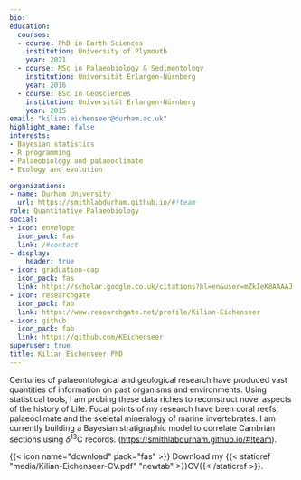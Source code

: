 ```yaml
---
bio: 
education:
  courses:
  - course: PhD in Earth Sciences
    institution: University of Plymouth
    year: 2021
  - course: MSc in Palaeobiology & Sedimentology
    institution: Universität Erlangen-Nürnberg
    year: 2016
  - course: BSc in Geosciences
    institution: Universität Erlangen-Nürnberg
    year: 2015
email: "kilian.eichenseer@durham.ac.uk"
highlight_name: false
interests:
- Bayesian statistics
- R programming
- Palaeobiology and palaeoclimate
- Ecology and evolution

organizations:
- name: Durham University
  url: https://smithlabdurham.github.io/#!team
role: Quantitative Palaeobiology
social:
- icon: envelope
  icon_pack: fas
  link: /#contact
- display:
    header: true
- icon: graduation-cap
  icon_pack: fas
  link: https://scholar.google.co.uk/citations?hl=en&user=mZkIeK8AAAAJ
- icon: researchgate
  icon_pack: fab
  link: https://www.researchgate.net/profile/Kilian-Eichenseer
- icon: github
  icon_pack: fab
  link: https://github.com/KEichenseer
superuser: true
title: Kilian Eichenseer PhD
---
```


Centuries of palaeontological and geological research have produced vast quantities of information on past organisms and environments. Using statistical tools, I am probing these data riches to reconstruct novel aspects of the history of Life. Focal points of my research have been coral reefs, palaeoclimate and the skeletal mineralogy of marine invertebrates. I am currently building a Bayesian stratigraphic model to correlate Cambrian sections using $\delta$<sup>13</sup>C records. (https://smithlabdurham.github.io/#!team).


{{< icon name="download" pack="fas" >}} Download my {{< staticref "media/Kilian-Eichenseer-CV.pdf" "newtab" >}}CV{{< /staticref >}}.

